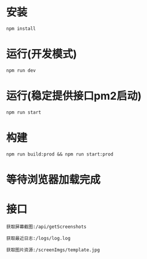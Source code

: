# 安装

`npm install`

# 运行(开发模式)

`npm run dev` 

# 运行(稳定提供接口pm2启动)

`npm run start` 

# 构建

`npm run build:prod && npm run start:prod`

# 等待浏览器加载完成

# 接口

`获取屏幕截图:/api/getScreenshots`

`获取最近日志:/logs/log.log`

`获取图片资源:/screenImgs/template.jpg`